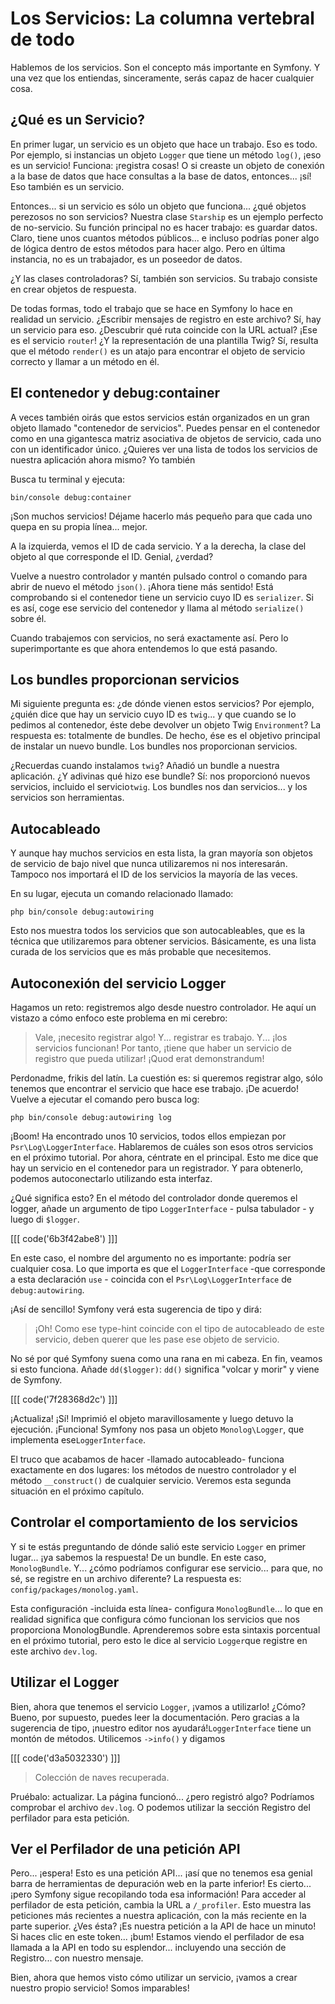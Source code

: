 # Los Servicios: La columna vertebral de todo

Hablemos de los servicios. Son el concepto más importante en Symfony. Y una vez que los entiendas, sinceramente, serás capaz de hacer cualquier cosa.

## ¿Qué es un Servicio?

En primer lugar, un servicio es un objeto que hace un trabajo. Eso es todo. Por ejemplo, si instancias un objeto `Logger` que tiene un método `log()`, ¡eso es un servicio! Funciona: ¡registra cosas! O si creaste un objeto de conexión a la base de datos que hace consultas a la base de datos, entonces... ¡sí! Eso también es un servicio.

Entonces... si un servicio es sólo un objeto que funciona... ¿qué objetos perezosos no son servicios? Nuestra clase `Starship` es un ejemplo perfecto de no-servicio. Su función principal no es hacer trabajo: es guardar datos. Claro, tiene unos cuantos métodos públicos... e incluso podrías poner algo de lógica dentro de estos métodos para hacer algo. Pero en última instancia, no es un trabajador, es un poseedor de datos.

¿Y las clases controladoras? Sí, también son servicios. Su trabajo consiste en crear objetos de respuesta.

De todas formas, todo el trabajo que se hace en Symfony lo hace en realidad un servicio. ¿Escribir mensajes de registro en este archivo? Sí, hay un servicio para eso. ¿Descubrir qué ruta coincide con la URL actual? ¡Ese es el servicio `router`! ¿Y la representación de una plantilla Twig? Sí, resulta que el método `render()` es un atajo para encontrar el objeto de servicio correcto y llamar a un método en él.

## El contenedor y debug:container

A veces también oirás que estos servicios están organizados en un gran objeto llamado "contenedor de servicios". Puedes pensar en el contenedor como en una gigantesca matriz asociativa de objetos de servicio, cada uno con un identificador único. ¿Quieres ver una lista de todos los servicios de nuestra aplicación ahora mismo? Yo también

Busca tu terminal y ejecuta:

```terminal
bin/console debug:container
```

¡Son muchos servicios! Déjame hacerlo más pequeño para que cada uno quepa en su propia línea... mejor.

A la izquierda, vemos el ID de cada servicio. Y a la derecha, la clase del objeto al que corresponde el ID. Genial, ¿verdad?

Vuelve a nuestro controlador y mantén pulsado control o comando para abrir de nuevo el método `json()`. ¡Ahora tiene más sentido! Está comprobando si el contenedor tiene un servicio cuyo ID es `serializer`. Si es así, coge ese servicio del contenedor y llama al método `serialize()` sobre él.

Cuando trabajemos con servicios, no será exactamente así. Pero lo superimportante es que ahora entendemos lo que está pasando.

## Los bundles proporcionan servicios

Mi siguiente pregunta es: ¿de dónde vienen estos servicios? Por ejemplo, ¿quién dice que hay un servicio cuyo ID es `twig`... y que cuando se lo pedimos al contenedor, éste debe devolver un objeto Twig `Environment`? La respuesta es: totalmente de bundles. De hecho, ése es el objetivo principal de instalar un nuevo bundle. Los bundles nos proporcionan servicios.

¿Recuerdas cuando instalamos `twig`? Añadió un bundle a nuestra aplicación. ¿Y adivinas qué hizo ese bundle? Sí: nos proporcionó nuevos servicios, incluido el servicio`twig`. Los bundles nos dan servicios... y los servicios son herramientas.

## Autocableado

Y aunque hay muchos servicios en esta lista, la gran mayoría son objetos de servicio de bajo nivel que nunca utilizaremos ni nos interesarán. Tampoco nos importará el ID de los servicios la mayoría de las veces.

En su lugar, ejecuta un comando relacionado llamado:

```terminal
php bin/console debug:autowiring
```

Esto nos muestra todos los servicios que son autocableables, que es la técnica que utilizaremos para obtener servicios. Básicamente, es una lista curada de los servicios que es más probable que necesitemos.

## Autoconexión del servicio Logger

Hagamos un reto: registremos algo desde nuestro controlador. He aquí un vistazo a cómo enfoco este problema en mi cerebro:

> Vale, ¡necesito registrar algo!
> Y... registrar es trabajo.
> Y... ¡los servicios funcionan!
> Por tanto, ¡tiene que haber un servicio de registro que pueda utilizar!
> ¡Quod erat demonstrandum!

Perdonadme, frikis del latín. La cuestión es: si queremos registrar algo, sólo tenemos que encontrar el servicio que hace ese trabajo. ¡De acuerdo! Vuelve a ejecutar el comando pero busca log:

```terminal-silent
php bin/console debug:autowiring log
```

¡Boom! Ha encontrado unos 10 servicios, todos ellos empiezan por `Psr\Log\LoggerInterface`. Hablaremos de cuáles son esos otros servicios en el próximo tutorial. Por ahora, céntrate en el principal. Esto me dice que hay un servicio en el contenedor para un registrador. Y para obtenerlo, podemos autoconectarlo utilizando esta interfaz.

¿Qué significa esto? En el método del controlador donde queremos el logger, añade un argumento de tipo `LoggerInterface` - pulsa tabulador - y luego di `$logger`.

[[[ code('6b3f42abe8') ]]]

En este caso, el nombre del argumento no es importante: podría ser cualquier cosa. Lo que importa es que el `LoggerInterface` -que corresponde a esta declaración `use` - coincida con el `Psr\Log\LoggerInterface` de `debug:autowiring`.

¡Así de sencillo! Symfony verá esta sugerencia de tipo y dirá:

> ¡Oh! Como ese type-hint coincide con el tipo de autocableado de este servicio, deben
> querer que les pase ese objeto de servicio.

No sé por qué Symfony suena como una rana en mi cabeza. En fin, veamos si esto funciona. Añade `dd($logger)`: `dd()` significa "volcar y morir" y viene de Symfony.

[[[ code('7f28368d2c') ]]]

¡Actualiza! ¡Sí! Imprimió el objeto maravillosamente y luego detuvo la ejecución. ¡Funciona! Symfony nos pasa un objeto `Monolog\Logger`, que implementa ese`LoggerInterface`.

El truco que acabamos de hacer -llamado autocableado- funciona exactamente en dos lugares: los métodos de nuestro controlador y el método `__construct()` de cualquier servicio. Veremos esta segunda situación en el próximo capítulo.

## Controlar el comportamiento de los servicios

Y si te estás preguntando de dónde salió este servicio `Logger` en primer lugar... ¡ya sabemos la respuesta! De un bundle. En este caso, `MonologBundle`. Y... ¿cómo podríamos configurar ese servicio... para que, no sé, se registre en un archivo diferente? La respuesta es: `config/packages/monolog.yaml`.

Esta configuración -incluida esta línea- configura `MonologBundle`... lo que en realidad significa que configura cómo funcionan los servicios que nos proporciona MonologBundle. Aprenderemos sobre esta sintaxis porcentual en el próximo tutorial, pero esto le dice al servicio `Logger`que registre en este archivo `dev.log`.

## Utilizar el Logger

Bien, ahora que tenemos el servicio `Logger`, ¡vamos a utilizarlo! ¿Cómo? Bueno, por supuesto, puedes leer la documentación. Pero gracias a la sugerencia de tipo, ¡nuestro editor nos ayudará!`LoggerInterface` tiene un montón de métodos. Utilicemos `->info()` y digamos

[[[ code('d3a5032330') ]]]

> Colección de naves recuperada.

Pruébalo: actualizar. La página funcionó... ¿pero registró algo? Podríamos comprobar el archivo `dev.log`. O podemos utilizar la sección Registro del perfilador para esta petición.

## Ver el Perfilador de una petición API

Pero... ¡espera! Esto es una petición API... ¡así que no tenemos esa genial barra de herramientas de depuración web en la parte inferior! Es cierto... ¡pero Symfony sigue recopilando toda esa información! Para acceder al perfilador de esta petición, cambia la URL a `/_profiler`. Esto muestra las peticiones más recientes a nuestra aplicación, con la más reciente en la parte superior. ¿Ves ésta? ¡Es nuestra petición a la API de hace un minuto! Si haces clic en este token... ¡bum! Estamos viendo el perfilador de esa llamada a la API en todo su esplendor... incluyendo una sección de Registro... con nuestro mensaje.

Bien, ahora que hemos visto cómo utilizar un servicio, ¡vamos a crear nuestro propio servicio! Somos imparables!
